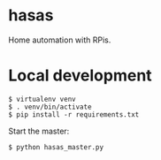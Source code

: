 hasas
=====

Home automation with RPis.

Local development
=================

    $ virtualenv venv
    $ . venv/bin/activate
    $ pip install -r requirements.txt

Start the master:

    $ python hasas_master.py
